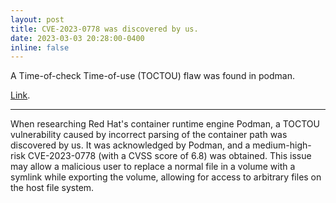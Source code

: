 ```yaml
---
layout: post
title: CVE-2023-0778 was discovered by us.
date: 2023-03-03 20:28:00-0400
inline: false
---
```


A Time-of-check Time-of-use (TOCTOU) flaw was found in podman.

[Link](https://access.redhat.com/security/cve/cve-2023-0778).

***

When researching Red Hat's container runtime engine Podman, a TOCTOU vulnerability caused by incorrect parsing of the container path was discovered by us. It was acknowledged by Podman, and a medium-high-risk CVE-2023-0778 (with a CVSS score of 6.8) was obtained. This issue may allow a malicious user to replace a normal file in a volume with a symlink while exporting the volume, allowing for access to arbitrary files on the host file system.